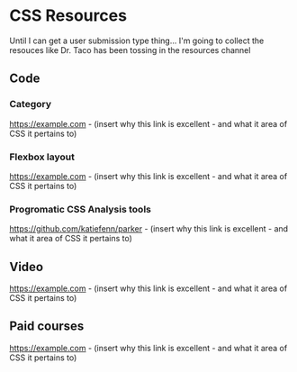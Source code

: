 
# CSS Resources

Until I can get a user submission type thing... I'm going to collect the resouces like Dr. Taco has been tossing in the resources channel


## Code

### Category
https://example.com - (insert why this link is excellent - and what it area of CSS it pertains to)

### Flexbox layout
https://example.com - (insert why this link is excellent - and what it area of CSS it pertains to)

### Progromatic CSS Analysis tools
https://github.com/katiefenn/parker - (insert why this link is excellent - and what it area of CSS it pertains to)


## Video
https://example.com - (insert why this link is excellent - and what it area of CSS it pertains to)


## Paid courses
https://example.com - (insert why this link is excellent - and what it area of CSS it pertains to)
